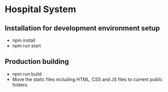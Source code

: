 # Hospital System

## Installation for development environment setup

- npm install
- npm run start

## Production building

- npm run build
- Move the static files including HTML, CSS and JS files to current public folders.
